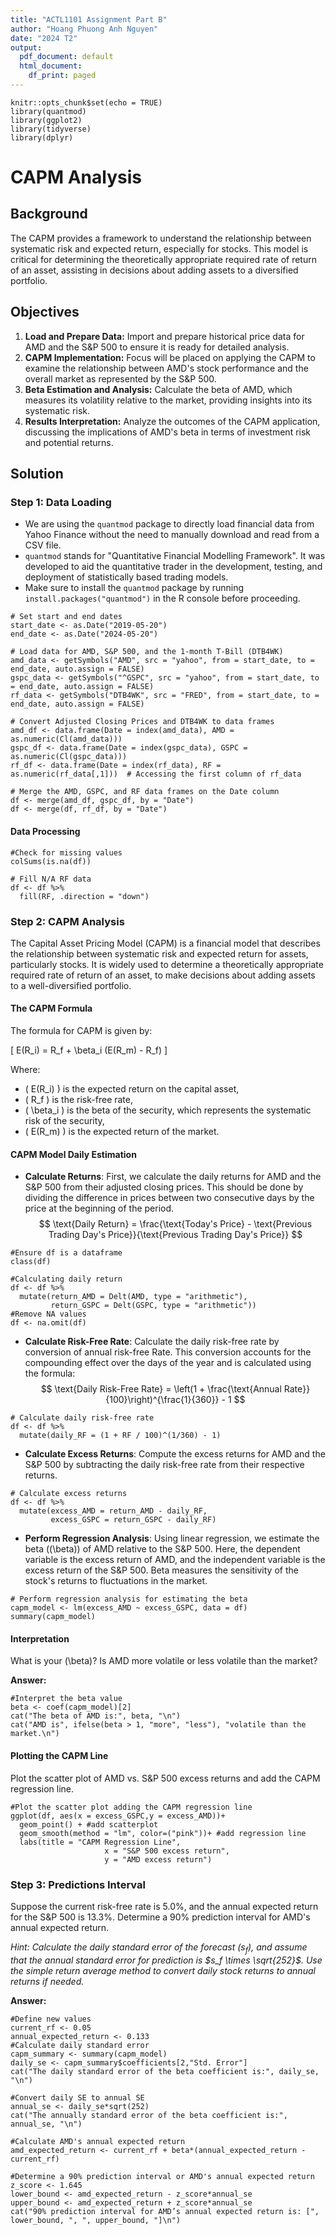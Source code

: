 ```yaml
---
title: "ACTL1101 Assignment Part B"
author: "Hoang Phuong Anh Nguyen"
date: "2024 T2"
output:
  pdf_document: default
  html_document:
    df_print: paged
---
```


```{r setup, include=FALSE}
knitr::opts_chunk$set(echo = TRUE)
library(quantmod)
library(ggplot2)
library(tidyverse)
library(dplyr)

```

# CAPM Analysis


## Background

The CAPM provides a framework to understand the relationship between systematic risk and expected return, especially for stocks. This model is critical for determining the theoretically appropriate required rate of return of an asset, assisting in decisions about adding assets to a diversified portfolio.

## Objectives

1. **Load and Prepare Data:** Import and prepare historical price data for AMD and the S&P 500 to ensure it is ready for detailed analysis.
2. **CAPM Implementation:** Focus will be placed on applying the CAPM to examine the relationship between AMD's stock performance and the overall market as represented by the S&P 500.
3. **Beta Estimation and Analysis:** Calculate the beta of AMD, which measures its volatility relative to the market, providing insights into its systematic risk.
4. **Results Interpretation:** Analyze the outcomes of the CAPM application, discussing the implications of AMD's beta in terms of investment risk and potential returns.

## Solution

### Step 1: Data Loading

- We are using the `quantmod` package to directly load financial data from Yahoo Finance without the need to manually download and read from a CSV file.
- `quantmod` stands for "Quantitative Financial Modelling Framework". It was developed to aid the quantitative trader in the development, testing, and deployment of statistically based trading models.
- Make sure to install the `quantmod` package by running `install.packages("quantmod")` in the R console before proceeding.

```{r load-data}
# Set start and end dates
start_date <- as.Date("2019-05-20")
end_date <- as.Date("2024-05-20")

# Load data for AMD, S&P 500, and the 1-month T-Bill (DTB4WK)
amd_data <- getSymbols("AMD", src = "yahoo", from = start_date, to = end_date, auto.assign = FALSE)
gspc_data <- getSymbols("^GSPC", src = "yahoo", from = start_date, to = end_date, auto.assign = FALSE)
rf_data <- getSymbols("DTB4WK", src = "FRED", from = start_date, to = end_date, auto.assign = FALSE)

# Convert Adjusted Closing Prices and DTB4WK to data frames
amd_df <- data.frame(Date = index(amd_data), AMD = as.numeric(Cl(amd_data)))
gspc_df <- data.frame(Date = index(gspc_data), GSPC = as.numeric(Cl(gspc_data)))
rf_df <- data.frame(Date = index(rf_data), RF = as.numeric(rf_data[,1]))  # Accessing the first column of rf_data

# Merge the AMD, GSPC, and RF data frames on the Date column
df <- merge(amd_df, gspc_df, by = "Date")
df <- merge(df, rf_df, by = "Date")
```

#### Data Processing 
```{r data}
#Check for missing values
colSums(is.na(df))

# Fill N/A RF data
df <- df %>%
  fill(RF, .direction = "down") 
```

### Step 2: CAPM Analysis

The Capital Asset Pricing Model (CAPM) is a financial model that describes the relationship between systematic risk and expected return for assets, particularly stocks. It is widely used to determine a theoretically appropriate required rate of return of an asset, to make decisions about adding assets to a well-diversified portfolio.

#### The CAPM Formula
The formula for CAPM is given by:

\[ E(R_i) = R_f + \beta_i (E(R_m) - R_f) \]

Where:

- \( E(R_i) \) is the expected return on the capital asset,
- \( R_f \) is the risk-free rate,
- \( \beta_i \) is the beta of the security, which represents the systematic risk of the security,
- \( E(R_m) \) is the expected return of the market.



#### CAPM Model Daily Estimation

- **Calculate Returns**: First, we calculate the daily returns for AMD and the S&P 500 from their adjusted closing prices. This should be done by dividing the difference in prices between two consecutive days by the price at the beginning of the period.
$$
\text{Daily Return} = \frac{\text{Today's Price} - \text{Previous Trading Day's Price}}{\text{Previous Trading Day's Price}}
$$

```{r return}
#Ensure df is a dataframe 
class(df)

#Calculating daily return
df <- df %>%
  mutate(return_AMD = Delt(AMD, type = "arithmetic"),
         return_GSPC = Delt(GSPC, type = "arithmetic"))
#Remove NA values 
df <- na.omit(df)
```

- **Calculate Risk-Free Rate**: Calculate the daily risk-free rate by conversion of annual risk-free Rate. This conversion accounts for the compounding effect over the days of the year and is calculated using the formula:
$$
\text{Daily Risk-Free Rate} = \left(1 + \frac{\text{Annual Rate}}{100}\right)^{\frac{1}{360}} - 1
$$

```{r riskfree}
# Calculate daily risk-free rate
df <- df %>%
  mutate(daily_RF = (1 + RF / 100)^(1/360) - 1)
```


- **Calculate Excess Returns**: Compute the excess returns for AMD and the S&P 500 by subtracting the daily risk-free rate from their respective returns.

```{r excess return}
# Calculate excess returns
df <- df %>%
  mutate(excess_AMD = return_AMD - daily_RF,
         excess_GSPC = return_GSPC - daily_RF)
```


- **Perform Regression Analysis**: Using linear regression, we estimate the beta (\(\beta\)) of AMD relative to the S&P 500. Here, the dependent variable is the excess return of AMD, and the independent variable is the excess return of the S&P 500. Beta measures the sensitivity of the stock's returns to fluctuations in the market.

```{r lm}
# Perform regression analysis for estimating the beta
capm_model <- lm(excess_AMD ~ excess_GSPC, data = df)
summary(capm_model)
```


#### Interpretation

What is your \(\beta\)? Is AMD more volatile or less volatile than the market?

**Answer:**
```{r}
#Interpret the beta value 
beta <- coef(capm_model)[2]
cat("The beta of AMD is:", beta, "\n")
cat("AMD is", ifelse(beta > 1, "more", "less"), "volatile than the market.\n")
```


#### Plotting the CAPM Line
Plot the scatter plot of AMD vs. S&P 500 excess returns and add the CAPM regression line.

```{r plot}
#Plot the scatter plot adding the CAPM regression line
ggplot(df, aes(x = excess_GSPC,y = excess_AMD))+
  geom_point() + #add scatterplot 
  geom_smooth(method = "lm", color=("pink"))+ #add regression line
  labs(title = "CAPM Regression Line",
                     x = "S&P 500 excess return",
                     y = "AMD excess return")

```

### Step 3: Predictions Interval
Suppose the current risk-free rate is 5.0%, and the annual expected return for the S&P 500 is 13.3%. Determine a 90% prediction interval for AMD's annual expected return.

*Hint: Calculate the daily standard error of the forecast ($s_f$), and assume that the annual standard error for prediction is $s_f \times \sqrt{252}$. Use the simple return average method to convert daily stock returns to annual returns if needed.*


**Answer:**

```{r pi}
#Define new values
current_rf <- 0.05
annual_expected_return <- 0.133
#Calculate daily standard error
capm_summary <- summary(capm_model)
daily_se <- capm_summary$coefficients[2,"Std. Error"]
cat("The daily standard error of the beta coefficient is:", daily_se, "\n")

#Convert daily SE to annual SE 
annual_se <- daily_se*sqrt(252)
cat("The annually standard error of the beta coefficient is:", annual_se, "\n")

#Calculate AMD's annual expected return
amd_expected_return <- current_rf + beta*(annual_expected_return - current_rf)

#Determine a 90% prediction interval or AMD's annual expected return
z_score <- 1.645
lower_bound <- amd_expected_return - z_score*annual_se
upper_bound <- amd_expected_return + z_score*annual_se
cat("90% prediction interval for AMD’s annual expected return is: [", lower_bound, ", ", upper_bound, "]\n")
```

